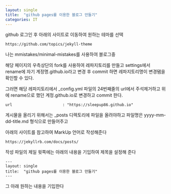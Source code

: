 ```yaml
---
layout: single
title:  "github pages를 이용한 블로그 만들기"
categories: IT
---
```


github 로그인 후 아래의 사이트로 이동하여 원하는 테마를 선택

    https://github.com/topics/jekyll-theme

나는 mmistakes/minimal-mistakes를 사용하여 블로그중

해당 페이지의 우측상단의 fork를 사용하여 레파지토리를 만들고 settings에서 rename에
자기 계정명.github.io라고 변경 후 commit 하면 레파지토리명이 변경됌을 확인할 수 있다.

그러면 해당 레파지토리에서 _config.yml 파일의 24번째줄의 url에서 주석제거하고
위에 rename으로 했던 계정.github.io로 변경하고 commit 한다.

    url                      : "https://sleepup86.github.io"

게시물을 올리기 위해서는 _posts 디렉토리에 파일을 올려야하고
파일명은 yyyy-mm-dd-title.md 형식으로 만들어주고

아래의 사이트를 참고하여 MarkUp 언어로 작성해준다

    https://jekyllrb.com/docs/posts/

작성 파일의 제일 윗쪽에는 아래의 내용을 기입하여 제목을 설정해 준다

    ---
    layout: single
    title:  "github pages를 이용한 블로그 만들기"
    ---

그 아래 원하는 내용을 기입한다

